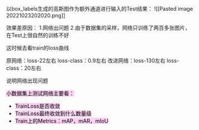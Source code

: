 以box_labels生成的高斯图作为额外通道进行输入的Test结果：
![[Pasted image 20221023202020.png]]

效果差原因：
1.网络出问题
2.由于数据集的采样，网络只训练了两百多张图片，在Test上很自然的训练不好

这时候去看train的loss曲线

原网络：loss-22左右   loss-class：0.9左右
改进网络：loss-130左右  loss-class：20左右

说明网络出现问题


<mark style="background: #FFB8EBA6;">小数据集上测试网络主要看：</mark>
* <mark style="background: #FFB8EBA6;">TrainLoss是否收敛</mark>
* <mark style="background: #FFB8EBA6;"> TrainLoss最终收敛到什么数量级</mark>
* <mark style="background: #FFB8EBA6;">Train上的Metrics：mAP，mAR，mIoU</mark>

